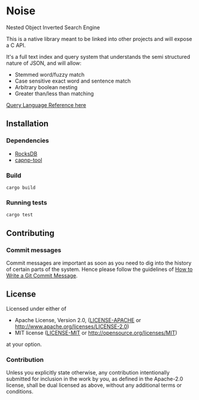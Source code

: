 Noise
=====

Nested Object Inverted Search Engine

This is a native library meant to be linked into other projects and will
expose a C API.

It's a full text index and query system that understands the semi structured
nature of JSON, and will allow:

 * Stemmed word/fuzzy match
 * Case sensitive exact word and sentence match
 * Arbitrary boolean nesting
 * Greater than/less than matching
 
[Query Language Reference here](https://github.com/pipedown/noise/blob/master/query_language_reference.md)


Installation
------------

### Dependencies

 * [RocksDB](http://rocksdb.org/)
 * [capnp-tool](https://capnproto.org/capnp-tool.html) 


### Build

    cargo build


### Running tests

    cargo test


Contributing
------------

### Commit messages

Commit messages are important as soon as you need to dig into the history
of certain parts of the system. Hence please follow the guidelines of
[How to Write a Git Commit Message](http://chris.beams.io/posts/git-commit/).


License
-------

Licensed under either of

 * Apache License, Version 2.0, ([LICENSE-APACHE](LICENSE-APACHE) or http://www.apache.org/licenses/LICENSE-2.0)
 * MIT license ([LICENSE-MIT](LICENSE-MIT) or http://opensource.org/licenses/MIT)

at your option.

### Contribution

Unless you explicitly state otherwise, any contribution intentionally
submitted for inclusion in the work by you, as defined in the Apache-2.0
license, shall be dual licensed as above, without any additional terms or
conditions.

